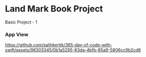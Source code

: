 # Land Mark Book Project

Basic Project - 1
### App View
https://github.com/salihkertik/365-day-of-code-with-swift/assets/96303345/0b1a5295-83da-4bfb-85a9-5806cc9b2cd6
